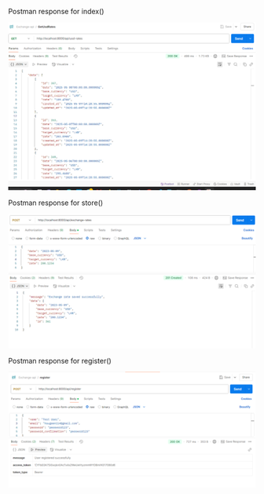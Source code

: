 Postman response for index()

![alt text](image.png)



Postman response for store() 

![alt text](image-1.png)


Postman response for register() 

![alt text](image-2.png)